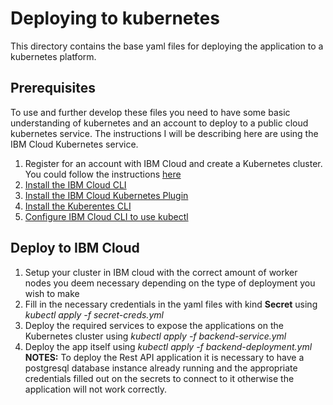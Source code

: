 # Deploying to kubernetes
This directory contains the base yaml files for deploying the application to a kubernetes platform.

## Prerequisites
To use and further develop these files you need to have some basic understanding of kubernetes and an account to deploy to a public cloud kubernetes service. The instructions I will be describing here are using the IBM Cloud Kubernetes service.
1. Register for an account with IBM Cloud and create a Kubernetes cluster. You could follow the instructions [here](https://www.ibm.com/cloud/container-service/)
2. [Install the IBM Cloud CLI](https://cloud.ibm.com/docs/cli#step1-install-idt)
3. [Install the IBM Cloud Kubernetes Plugin](https://cloud.ibm.com/docs/containers?topic=containers-cs_cli_install#cs_cli_install_steps)
4. [Install the Kuberentes CLI](https://cloud.ibm.com/docs/containers?topic=containers-cs_cli_install#kubectl)
5. [Configure IBM Cloud CLI to use kubectl](https://cloud.ibm.com/docs/containers?topic=containers-cs_cli_install#cs_cli_configure)

## Deploy to IBM Cloud
1. Setup your cluster in IBM cloud with the correct amount of worker nodes you deem necessary depending on the type of deployment you wish to make
2. Fill in the necessary credentials in the yaml files with kind **Secret** using *kubectl apply -f secret-creds.yml*
3. Deploy the required services to expose the applications on the Kubernetes cluster using *kubectl apply -f backend-service.yml*
4. Deploy the app itself using *kubectl apply -f backend-deployment.yml*
**NOTES:** To deploy the Rest API application it is necessary to have a postgresql database instance already running and the appropriate credentials filled out on the secrets to connect to it otherwise the application will not work correctly.
